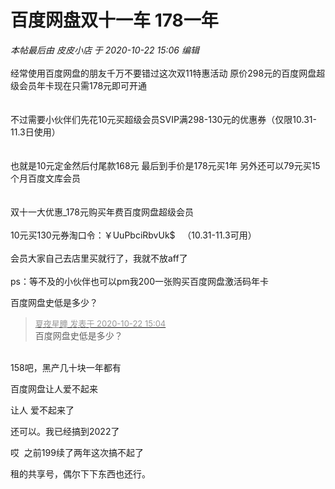 # 百度网盘双十一车 178一年


<i class="pstatus"> 本帖最后由 皮皮小店 于 2020-10-22 15:06 编辑 </i><br />
<br />
经常使用百度网盘的朋友千万不要错过这次双11特惠活动 原价298元的百度网盘超级会员年卡现在只需178元即可开通<br />
 <br />
<br />
不过需要小伙伴们先花10元买超级会员SVIP满298-130元的优惠券（仅限10.31-11.3日使用）<br />
 <br />
<br />
也就是10元定金然后付尾款168元 最后到手价是178元买1年 另外还可以79元买15个月百度文库会员<br />
<br />
<br />
双十一大优惠_178元购买年费百度网盘超级会员<br />
<br />
10元买130元券淘口令：￥UuPbciRbvUk$&nbsp; &nbsp;（10.31-11.3可用）<br />
<br />
会员大家自己去店里买就行了，我就不放aff了<br />
<br />
ps：等不及的小伙伴也可以pm我200一张购买百度网盘激活码年卡<img src="static/image/smiley/default/lol.gif" smilieid="12" border="0" alt="" /><img id="aimg_O664Z" onclick="zoom(this, this.src, 0, 0, 0)" class="zoom" src="https://cdn.jsdelivr.net/gh/hishis/forum-master/public/images/patch.gif" onmouseover="img_onmouseoverfunc(this)" onload="thumbImg(this)" border="0" alt="" />

百度网盘史低是多少？

<div class="quote"><blockquote><font size="2"><a href="https://www.hostloc.com/forum.php?mod=redirect&amp;goto=findpost&amp;pid=9336102&amp;ptid=757168" target="_blank"><font color="#999999">夏夜星瞳 发表于 2020-10-22 15:04</font></a></font><br />
百度网盘史低是多少？</blockquote></div><br />
158吧，黑产几十块一年都有<img id="aimg_rYezI" onclick="zoom(this, this.src, 0, 0, 0)" class="zoom" src="https://cdn.jsdelivr.net/gh/hishis/forum-master/public/images/patch.gif" onmouseover="img_onmouseoverfunc(this)" onload="thumbImg(this)" border="0" alt="" />

百度网盘让人爱不起来

让人 爱不起来了<img id="aimg_yPmpO" onclick="zoom(this, this.src, 0, 0, 0)" class="zoom" src="https://cdn.jsdelivr.net/gh/hishis/forum-master/public/images/patch.gif" onmouseover="img_onmouseoverfunc(this)" onload="thumbImg(this)" border="0" alt="" />

还可以。我已经搞到2022了

哎&nbsp;&nbsp;之前199续了两年<img src="static/image/smiley/yct/003.gif" smilieid="50" border="0" alt="" />这次搞不起了

租的共享号，偶尔下下东西也还行。

